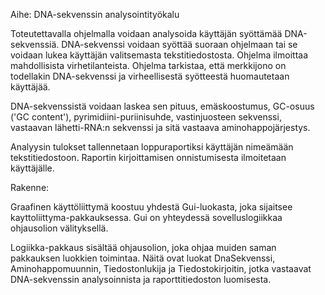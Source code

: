 ﻿Aihe: DNA-sekvenssin analysointityökalu

Toteutettavalla ohjelmalla voidaan analysoida käyttäjän syöttämää DNA-sekvenssiä. 
DNA-sekvenssi voidaan syöttää suoraan ohjelmaan tai se voidaan lukea käyttäjän valitsemasta tekstitiedostosta. 
Ohjelma ilmoittaa mahdollisista virhetilanteista.
Ohjelma tarkistaa, että merkkijono on todellakin DNA-sekvenssi ja virheellisestä syötteestä huomautetaan käyttäjää.

DNA-sekvenssistä voidaan laskea sen pituus, emäskoostumus, GC-osuus ('GC content'), pyrimidiini-puriinisuhde, vastinjuosteen sekvenssi, 
vastaavan lähetti-RNA:n sekvenssi ja sitä vastaava aminohappojärjestys.

Analyysin tulokset tallennetaan loppuraportiksi käyttäjän nimeämään tekstitiedostoon. 
Raportin kirjoittamisen onnistumisesta ilmoitetaan käyttäjälle.


Rakenne:

Graafinen käyttöliittymä koostuu yhdestä Gui-luokasta, joka sijaitsee kayttoliittyma-pakkauksessa.
Gui on yhteydessä sovelluslogiikkaa ohjausolion välityksellä.

Logiikka-pakkaus sisältää ohjausolion, joka ohjaa muiden saman pakkauksen luokkien toimintaa.
Näitä ovat luokat DnaSekvenssi, Aminohappomuunnin, Tiedostonlukija ja Tiedostokirjoitin, jotka vastaavat DNA-sekvenssin analysoinnista ja raporttitiedoston luomisesta.


